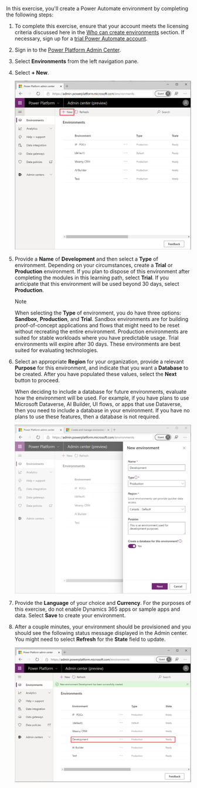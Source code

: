 In this exercise, you'll create a Power Automate environment by completing the following steps:

1. To complete this exercise, ensure that your account meets the licensing criteria discussed
here in the [Who can create environments](https://docs.microsoft.com/power-platform/admin/create-environment#who-can-create-environments/?azure-portal=true) section.
If necessary, sign up for a [trial Power Automate account](https://flow.microsoft.com/#home-signup/?azure-portal=true).

2. Sign in to the [Power Platform Admin Center](https://admin.powerplatform.microsoft.com/?azure-portal=true).

3. Select **Environments** from the left navigation pane.

4. Select **+ New**.

    ![Screenshot of the Power Platform Admin center with the New button highlighted.](../media/10-new-environment.png)

5. Provide a **Name** of **Development** and then select a **Type** of
    environment. Depending on your circumstances, create a **Trial** or
    **Production** environment. If you plan to dispose of this environment
    after completing the modules in this learning path, select **Trial**.
    If you anticipate that this environment will be used beyond 30 days,
    select **Production**.

    > [!NOTE]
    >  When selecting the **Type** of environment, you do have three options: **Sandbox**, **Production**, and **Trial**. Sandbox environments are for building proof-of-concept applications and flows that might need to be reset without recreating the entire environment. Production environments are suited for stable workloads where you have predictable usage. Trial environments will expire after 30 days. These environments are best suited for evaluating technologies.

6. Select an appropriate **Region** for your organization, provide a
    relevant **Purpose** for this environment, and indicate that you
    want a **Database** to be created. After you have populated
    these values, select the **Next** button to proceed.

    When deciding to include a database for future environments,
    evaluate how the environment will be used. For example, if you
    have plans to use Microsoft Dataverse, AI Builder, UI flows,
    or apps that use Dataverse, then you need to include
    a database in your environment. If you have no plans to use these
    features, then a database is not required.

    ![Screenshot of the new environment settings.](../media/11-new-environment-configure.png)

7. Provide the **Language** of your choice and **Currency**. For the purposes of this exercise,
    do not enable Dynamics 365 apps or sample apps and data. Select **Save** to
    create your environment.

8. After a couple minutes, your environment should be provisioned
    and you should see the following status message
    displayed in the Admin center. You might need to select **Refresh** for
    the **State** field to update.

    ![Screenshot of the status message showing that the environment was created successfully.](../media/12-status.png)
